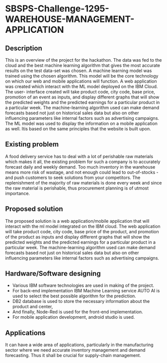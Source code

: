 # SBSPS-Challenge-1295-WAREHOUSE-MANAGEMENT-APPLICATION
## Description
This is an overview of the project for the hackathon. The data was fed to the cloud and the best machine learning algorithm that gives the most accurate results on the test data-set was chosen. A machine learning model was trained using the chosen algorithm. This model will be the core technology on which our web and mobile applications will function.
A web application was created which interact with the ML model deployed on the IBM Cloud. The user- interface created will take product code, city code, base price, promotion of an event as inputs, and display different graphs that will show the predicted weights and the predicted earnings for a particular product in a particular week.
The machine-learning algorithm used can make demand forecasts based not just on historical sales data but also on other influencing parameters like internal factors such as advertising campaigns. The ML model was used to display the information on a mobile application as well. Itis based on the same principles that the website is built upon.
## Existing problem
A food delivery service has to deal with a lot of perishable raw materials which makes it all, the existing problem for such a company is to accurately forecast daily and weekly demand. Too much inventory in the warehouse means more risk of wastage, and not enough could lead to out-of-stocks - and push customers to seek solutions from your competitors. The replenishment of the majority of raw materials is done every week and since the raw material is perishable, thus procurement planning is of utmost importance.
## Proposed solution
The proposed solution is a web application/mobile application that will interact with the ml model integrated on the IBM cloud. The web application will take product code, city code, base price of the product, and promotion of the product as inputs and display different graphs that will show the predicted weights and the predicted earnings for a particular product in a particular week. The machine-learning algorithm used can make demand forecasts based not just on historical sales data but also on other influencing parameters like internal factors such as advertising campaigns.
## Hardware/Software designing
* Various IBM software technologies are used in making of the project.
* For back-end implementation IBM Machine Learning service AUTO AI is used to select the best possible algorithm for the prediction.
* DB2 database is used to store the necessary information about the product and center,
* And finally, Node-Red is used for the front-end implementation. 
* For mobile application development, android studio is used.
## Applications
It can have a wide area of applications, particularly in the manufacturing sector where we need accurate inventory management and demand forecasting. Thus it shall be crucial for supply-chain management.
